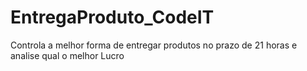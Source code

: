 # EntregaProduto_CodeIT
Controla a melhor forma de entregar produtos no prazo de 21 horas e analise qual o melhor Lucro

